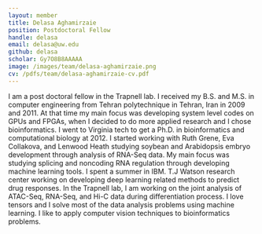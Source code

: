 ```yaml
---
layout: member
title: Delasa Aghamirzaie
position: Postdoctoral Fellow
handle: delasa
email: delasa@uw.edu
github: delasa
scholar: Gy7O8B8AAAAA
image: /images/team/delasa-aghamirzaie.png
cv: /pdfs/team/delasa-aghamirzaie-cv.pdf
---
```

I am a post doctoral fellow in the Trapnell lab. I received my B.S. and M.S. in computer engineering from Tehran polytechnique in Tehran, Iran in 2009 and 2011. At that time my main focus was developing system level codes on GPUs and FPGAs, when I decided to do more applied research and I chose bioinformatics. I went to Virginia tech to get a Ph.D. in bioinformatics and computational biology at 2012. I started working with Ruth Grene, Eva Collakova, and Lenwood Heath studying soybean and Arabidopsis embryo development through analysis of RNA-Seq data. My main focus was studying splicing and noncoding RNA regulation through developing machine learning tools. I spent a summer in IBM. T.J Watson research center working on developing deep learning related methods to predict drug responses. In the Trapnell lab, I am working on the joint analysis of ATAC-Seq, RNA-Seq, and Hi-C data during differentiation process. 
I love tensors and I solve most of the data analysis problems using machine learning. I like to apply computer vision techniques to bioinformatics problems.